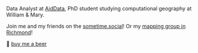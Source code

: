 Data Analyst at [AidData](https://www.aiddata.org/), PhD student studying computational geography at William & Mary.

Join me and my friends on the [sometime.social](https://sometime.social)! Or my [mapping group in Richmond](https://maprva.org)!

🍺 [buy me a beer](https://ko-fi.com/K3K4FC71R)
